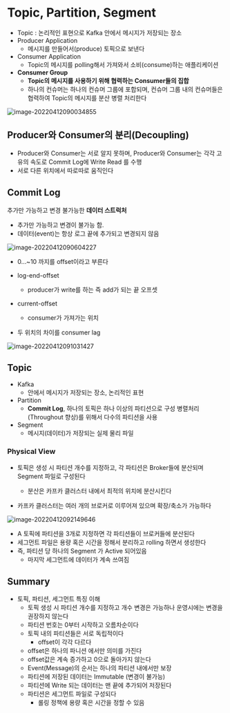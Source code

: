 # Topic, Partition, Segment

- Topic : 논리적인 표현으로 Kafka 안에서 메시지가 저장되는 장소 
- Producer Application
  - 메시지를 만들어서(produce) 토픽으로 보낸다
- Consumer Application
  - Topic의 메시지를 polling해서 가져와서 소비(consume)하는 애플리케이션
- **Consumer Group** 
  - **Topic의 메시지를 사용하기 위해 협력하는 Consumer들의 집합** 
  - 하나의 컨슈머는 하나의 컨슈머 그룹에 포합되며, 컨슈머 그룹 내의 컨슈머들은 협력하여 Topic의 메시지를 분산 병렬 처리한다 

![image-20220412090034855](C:\Users\humuson\Desktop\황수영-개인\study\kafka-study\Note\img\image-20220412090034855.png)



## Producer와  Consumer의 분리(Decoupling)

- Producer와 Consumer는 서로 알지 못하며, Producer와 Consumer는 각각 고유의 속도로 Commit Log에 Write Read 를 수행
- 서로 다른 위치에서 따로따로 움직인다



## Commit Log

추가만 가능하고 변경 불가능한 **데이터 스트럭처** 

- 추가만 가능하고 변경이 불가능 함. 
- 데이터(event)는 항상 로그 끝에 추가되고 변경되지 않음 

![image-20220412090604227](C:\Users\humuson\Desktop\황수영-개인\study\kafka-study\Note\img\image-20220412090604227.png)

- 0...~10 까지를 offset이라고 부른다 



- log-end-offset 
  - producer가 write를 하는 즉 add가 되는 끝 오프셋 
- current-offset
  - consumer가 가져가는 위치 
- 두 위치의 차이를 consumer lag 

![image-20220412091031427](C:\Users\humuson\Desktop\황수영-개인\study\kafka-study\Note\img\image-20220412091031427.png)



## Topic

- Kafka 
  - 안에서 메시지가 저장되는 장소, 논리적인 표현
- Partition
  - **Commit Log**,  하나의 토픽은 하나 이상의 파티션으로 구성 
    병렬처리 (Throughout 향상)를 위해서 다수의 파티션을 사용 
- Segment
  - 메시지(데이터)가 저장되는 실제 물리 파일 



### Physical View 

- 토픽은 생성 시 파티션 개수를 지정하고, 각 파티션은 Broker들에 분산되며 Segment 파일로 구성된다

  - 분산은 카프카 클러스터 내에서 최적의 위치에 분산시킨다 

- 카프카 클러스터는 여러 개의 브로커로 이루어져 있으며 확장/축소가 가능하다 

  

![image-20220412092149646](C:\Users\humuson\Desktop\황수영-개인\study\kafka-study\Note\img\image-20220412092149646.png)

- A 토픽에 파티션을 3개로 지정하면 각 파티션들이 브로커들에 분산된다 
- 세그먼트 파일은 용량 혹은 시간을 정해서 분리하고 rolling 하면서 생성한다
- 즉, 파티션 당 하나의 Segment 가 Active 되어있음 
  - 마지막 세그먼트에 데이터가 계속 쓰여짐



## Summary

- 토픽, 파티션, 세그먼트 특징 이해 
  - 토픽 생성 시 파티션 개수를 지정하고 개수 변경은 가능하나 운영시에는 변경을 권장하지 않는다
  - 파티션 번호는 0부터 시작하고 오름차순이다 
  - 토픽 내의 파티션들은 서로 독립적이다 
    - offset이 각각 다르다 
  - offset은 하나의 파니션 에서만 의미를 가진다 
  - offset값은 계속 증가하고 0으로 돌아가지 않는다 
  - Event(Message)의 순서는 하나의 파티션 내에서만 보장
  - 파티션에 저장된 데이터는 Immutable (변경이 불가능) 
  - 파티션에 Write 되는 데이터는 맨 끝에 추가되어 저장된다
  - 파티션은 세그먼트 파일로 구성되다
    - 롤링 정책에 용량 혹은 시간을 정할 수 있음